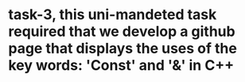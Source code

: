 # task-3, this uni-mandeted task required that we develop a github page that displays the uses of the key words: 'Const' and '&' in C++
